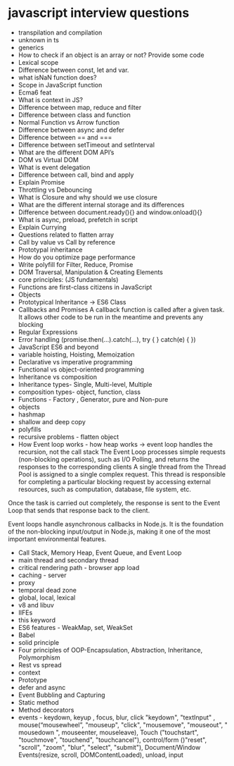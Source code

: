 # javascript interview questions

- transpilation and compilation
- unknown in ts
- generics
- How to check if an object is an array or not? Provide some code
- Lexical scope
- Difference between const, let and var.
- what isNaN function does?
- Scope in JavaScript function
- Ecma6 feat
- What is context in JS?
- Difference between map, reduce and filter
- Difference between class and function
- Normal Function vs Arrow function
- Difference between async and defer
- Difference between == and ===
- Difference between setTimeout and setInterval
- What are the different DOM API’s
- DOM vs Virtual DOM
- What is event delegation
- Difference between call, bind and apply
- Explain Promise
- Throttling vs Debouncing
- What is Closure and why should we use closure
- What are the different internal storage and its differences
- Difference between document.ready(){} and window.onload(){}
- What is async, preload, prefetch in script
- Explain Currying
- Questions related to flatten array
- Call by value vs Call by reference
- Prototypal inheritance
- How do you optimize page performance
- Write polyfill for Filter, Reduce, Promise
- DOM Traversal, Manipulation & Creating Elements
- core principles: (JS fundamentals)
- Functions are first-class citizens in JavaScript
- Objects
- Prototypical Inheritance -> ES6 Class
- Callbacks and Promises
A callback function is called after a given task. It allows other code to be run in the meantime and prevents any blocking
- Regular Expressions
- Error handling (promise.then(...).catch(...), try { } catch(e) { })
- JavaScript ES6 and beyond
- variable hoisting, Hoisting, Memoization
- Declarative vs imperative programming
- Functional vs object-oriented programming
- Inheritance vs composition  
- Inheritance types- Single, Multi-level, Multiple
- composition types- object, function, class
- Functions - Factory , Generator, pure and Non-pure
- objects
- hashmap
- shallow and deep copy
- polyfills
- recursive problems - flatten object
- How Event loop works - how heap works  -> event loop handles the recursion, not the call stack
The Event Loop processes simple requests (non-blocking operations), such as I/O Polling, and returns the responses to the corresponding clients
A single thread from the Thread Pool is assigned to a single complex request. This thread is responsible for completing a particular blocking request by accessing external resources, such as computation, database, file system, etc.

Once the task is carried out completely, the response is sent to the Event Loop that sends that response back to the client.

Event loops handle asynchronous callbacks in Node.js. It is the foundation of the non-blocking input/output in Node.js, making it one of the most important environmental features.

- Call Stack, Memory Heap, Event Queue, and Event Loop
- main thread and secondary thread
- critical rendering path - browser app load
- caching - server
- proxy
- temporal dead zone
- global, local, lexical
- v8 and libuv
- IIFEs
- this keyword
- ES6 features - WeakMap, set, WeakSet
- Babel
- solid principle
- Four principles of OOP-Encapsulation, Abstraction, Inheritance, Polymorphism
- Rest vs spread
- context
- Prototype
- defer and async
- Event Bubbling and Capturing
- Static method
- Method decorators
- events - keydown, keyup , focus, blur, click "keydown", "textInput" , mouse(“mousewheel”, "mouseup", "click", "mousemove", "mouseout", " mousedown ", mouseenter, mouseleave), Touch ("touchstart", "touchmove", "touchend", "touchcancel"), control/form ()"reset", "scroll", "zoom", "blur", "select", "submit"), Document/Window Events(resize, scroll, DOMContentLoaded), unload, input